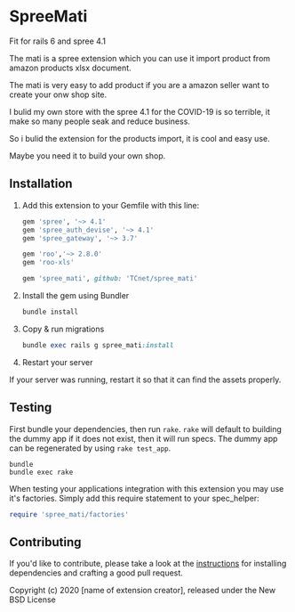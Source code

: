 # SpreeMati
Fit for rails 6 and spree 4.1

The mati is a spree extension which you can use it import product from amazon products xlsx document. 

The mati is very easy to add product if you are a amazon seller want to create your onw shop site.

I bulid my own store with the spree 4.1 for the COVID-19 is so terrible, it make so many people seak  and reduce business.

So i bulid the extension for the products import, it is cool and easy use.

Maybe you need it to build your own shop.


## Installation

1. Add this extension to your Gemfile with this line:

    ```ruby
    gem 'spree', '~> 4.1'
    gem 'spree_auth_devise', '~> 4.1'
    gem 'spree_gateway', '~> 3.7'

    gem 'roo','~> 2.8.0'
    gem 'roo-xls'

    gem 'spree_mati', github: 'TCnet/spree_mati'

    ```

2. Install the gem using Bundler

    ```ruby
    bundle install
    ```

3. Copy & run migrations

    ```ruby
    bundle exec rails g spree_mati:install
    ```

4. Restart your server

  If your server was running, restart it so that it can find the assets properly.

## Testing

First bundle your dependencies, then run `rake`. `rake` will default to building the dummy app if it does not exist, then it will run specs. The dummy app can be regenerated by using `rake test_app`.

```shell
bundle
bundle exec rake
```

When testing your applications integration with this extension you may use it's factories.
Simply add this require statement to your spec_helper:

```ruby
require 'spree_mati/factories'
```

## Contributing

If you'd like to contribute, please take a look at the
[instructions](CONTRIBUTING.md) for installing dependencies and crafting a good
pull request.

Copyright (c) 2020 [name of extension creator], released under the New BSD License
